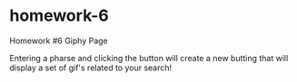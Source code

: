 # homework-6
Homework #6
Giphy Page

Entering a pharse and clicking the button will create a new butting that will display a set of gif's related to your search!

